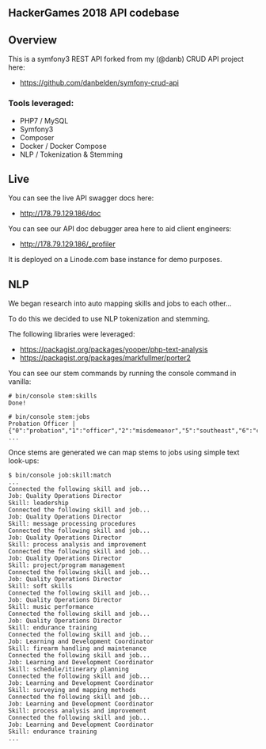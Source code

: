 HackerGames 2018 API codebase
---

## Overview

This is a symfony3 REST API forked from my (@danb) CRUD API project here:
- https://github.com/danbelden/symfony-crud-api 

### Tools leveraged:
- PHP7 / MySQL
- Symfony3
- Composer
- Docker / Docker Compose
- NLP / Tokenization & Stemming

## Live

You can see the live API swagger docs here:
- http://178.79.129.186/doc

You can see our API doc debugger area here to aid client engineers:
- http://178.79.129.186/_profiler

It is deployed on a Linode.com base instance for demo purposes.

## NLP

We began research into auto mapping skills and jobs to each other...

To do this we decided to use NLP tokenization and stemming.

The following libraries were leveraged:

- https://packagist.org/packages/yooper/php-text-analysis
- https://packagist.org/packages/markfullmer/porter2

You can see our stem commands by running the console command in vanilla:

```
# bin/console stem:skills
Done!
```
```
# bin/console stem:jobs
Probation Officer | {"0":"probation","1":"officer","2":"misdemeanor","5":"southeast","6":"corrections",
...
```

Once stems are generated we can map stems to jobs using simple text look-ups:

```
$ bin/console job:skill:match
...
Connected the following skill and job...
Job: Quality Operations Director
Skill: leadership
Connected the following skill and job...
Job: Quality Operations Director
Skill: message processing procedures
Connected the following skill and job...
Job: Quality Operations Director
Skill: process analysis and improvement
Connected the following skill and job...
Job: Quality Operations Director
Skill: project/program management
Connected the following skill and job...
Job: Quality Operations Director
Skill: soft skills
Connected the following skill and job...
Job: Quality Operations Director
Skill: music performance
Connected the following skill and job...
Job: Quality Operations Director
Skill: endurance training
Connected the following skill and job...
Job: Learning and Development Coordinator
Skill: firearm handling and maintenance
Connected the following skill and job...
Job: Learning and Development Coordinator
Skill: schedule/itinerary planning
Connected the following skill and job...
Job: Learning and Development Coordinator
Skill: surveying and mapping methods
Connected the following skill and job...
Job: Learning and Development Coordinator
Skill: process analysis and improvement
Connected the following skill and job...
Job: Learning and Development Coordinator
Skill: endurance training
...
```
